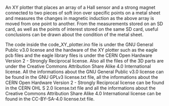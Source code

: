 An XY plotter that places an array of a Hall sensor and a strong magnet connected to two pieces of soft iron over specific points on a metal sheet and measures the changes in magnetic induction as the above array is moved from one point to another. From the measurements stored on an SD card, as well as the points of interest stored on the same SD card, useful conclusions can be drawn about the condition of the metal sheet.

The code inside the code_XY_plotter.ino file is under the GNU General Public v3.0 license and the hardware of the XY plotter such as the eagle pcb files and the eagle library files is under the CERN Open Hardware Version 2 - Strongly Reciprocal license. Also all the files of the 3D parts are under the Creative Commons Attribution Share Alike 4.0 International license. All the informations about the GNU General Public v3.0 license can be found in the GNU GPLv3 license.txt file, all the informations about the CERN Open Hardware Version 2 - Strongly Reciprocal license can be found in the CERN OHL S 2.0 license.txt file and all the informations about the Creative Commons Attribution Share Alike 4.0 International license can be found in the CC-BY-SA-4.0 license.txt file. 
